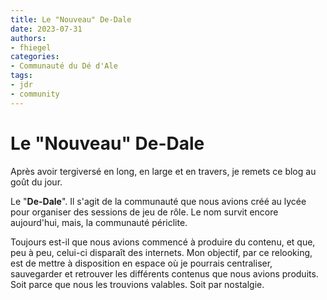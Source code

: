 ```yaml
---
title: Le "Nouveau" De-Dale
date: 2023-07-31
authors:
- fhiegel
categories:
- Communauté du Dé d'Ale
tags:
- jdr
- community
---
```

# Le "Nouveau" De-Dale
Après avoir tergiversé en long, en large et en travers, je remets ce blog au goût du jour.

Le "**De-Dale**". Il s'agit de la communauté que nous avions créé au lycée pour organiser des sessions de jeu de rôle.
Le nom survit encore aujourd'hui, mais, la communauté périclite.

Toujours est-il que nous avions commencé à produire du contenu, et que, peu à peu, celui-ci disparaît des internets.
Mon objectif, par ce relooking, est de mettre à disposition en espace où je pourrais centraliser, sauvegarder et retrouver les différents contenus que nous avions produits.
Soit parce que nous les trouvions valables.
Soit par nostalgie.